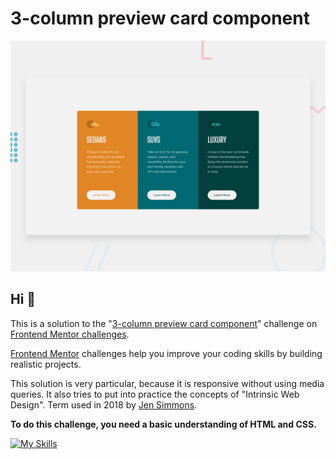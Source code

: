 # 3-column preview card component

![Design preview for the 3-column preview card component coding challenge](./design/desktop-preview.jpg)

## Hi 👋

This is a solution to the "[3-column preview card component](https://www.frontendmentor.io/challenges/3column-preview-card-component-pH92eAR2-)" challenge on [Frontend Mentor challenges](https://www.frontendmentor.io/challenges).

[Frontend Mentor](https://www.frontendmentor.io) challenges help you improve your coding skills by building realistic projects.

This solution is very particular, because it is responsive without using media queries. It also tries to put into practice the concepts of "Intrinsic Web Design". Term used in 2018 by [Jen Simmons](https://talks.jensimmons.com/videos/h0XWcf). 

**To do this challenge, you need a basic understanding of HTML and CSS.**

[![My Skills](https://skillicons.dev/icons?i=html,css)](https://skillicons.dev)
